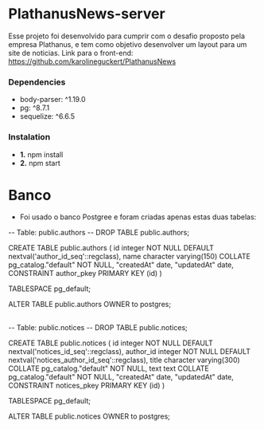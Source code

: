 # PlathanusNews-server

Esse projeto foi desenvolvido para cumprir com o desafio proposto pela empresa Plathanus, e tem como objetivo desenvolver um layout para um site de noticias. Link para o front-end: https://github.com/karolineguckert/PlathanusNews

### Dependencies
- body-parser: ^1.19.0
- pg: ^8.7.1
- sequelize: ^6.6.5

### Instalation
- **1.** npm install
- **2.** npm start

# Banco

- Foi usado o banco Postgree e foram criadas apenas estas duas tabelas:


-- Table: public.authors
-- DROP TABLE public.authors;

CREATE TABLE public.authors
(
    id integer NOT NULL DEFAULT nextval('author_id_seq'::regclass),
    name character varying(150) COLLATE pg_catalog."default" NOT NULL,
    "createdAt" date,
    "updatedAt" date,
    CONSTRAINT author_pkey PRIMARY KEY (id)
)

TABLESPACE pg_default;

ALTER TABLE public.authors
    OWNER to postgres;
    
##    
 
-- Table: public.notices
-- DROP TABLE public.notices;

CREATE TABLE public.notices
(
    id integer NOT NULL DEFAULT nextval('notices_id_seq'::regclass),
    author_id integer NOT NULL DEFAULT nextval('notices_author_id_seq'::regclass),
    title character varying(300) COLLATE pg_catalog."default" NOT NULL,
    text text COLLATE pg_catalog."default" NOT NULL,
    "createdAt" date,
    "updatedAt" date,
    CONSTRAINT notices_pkey PRIMARY KEY (id)
)

TABLESPACE pg_default;

ALTER TABLE public.notices
    OWNER to postgres;
